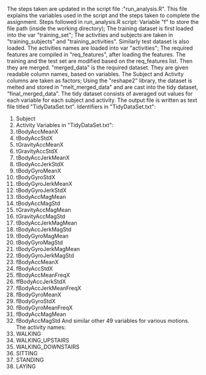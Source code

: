 The steps taken are updated in the script file :"run_analysis.R". 
This file explains the variables used in the script and the steps taken to complete the assignment. 
Steps followed in run_analysis.R script:
Variable "f" to store the file path (inside the working directory); 
The training dataset is first loaded into the var "training_set"; 
The activities and subjects are taken in "training_subjects" and "training_activities". 
Similarly test dataset is also loaded. The activities names are loaded into var "activities"; 
The required features are compiled in "req_features", after loading the features. 
The training and the test set are modified based on the req_features list. 
Then they are merged. "merged_data" is the required dataset. 
They are given readable column names, based on variables. 
The Subject and Activity columns are taken as factors; 
Using the "reshape2" library, the dataset is melted and stored in "melt_merged_data" and are cast into the tidy dataset, "final_merged_data". 
The tidy dataset consists of averaged out values for each variable for each subject and activity. 
The output file is written as text file titled "TidyDataSet.txt".
Identifiers in "TidyDataSet.txt":
1. Subject
2. Activity
Variables in "TidyDataSet.txt":
1. tBodyAccMeanX 
2. tBodyAccStdX 
3. tGravityAccMeanX 
4. tGravityAccStdX 
5. tBodyAccJerkMeanX 
6. tBodyAccJerkStdX 
7. tBodyGyroMeanX 
8. tBodyGyroStdX 
9. tBodyGyroJerkMeanX 
10. tBodyGyroJerkStdX 
11. tBodyAccMagMean 
12. tBodyAccMagStd 
13. tGravityAccMagMean 
14. tGravityAccMagStd 
15. tBodyAccJerkMagMean 
16. tBodyAccJerkMagStd 
17. tBodyGyroMagMean 
18. tBodyGyroMagStd 
19. tBodyGyroJerkMagMean 
20. tBodyGyroJerkMagStd 
21. fBodyAccMeanX 
22. fBodyAccStdX 
23. fBodyAccMeanFreqX 
24. ffBodyAccJerkStdX 
25. fBodyAccJerkMeanFreqX 
26. fBodyGyroMeanX 
27. fBodyGyroStdX 
28. fBodyGyroMeanFreqX 
29. fBodyAccMagMean 
30. fBodyAccMagStd 
And similar other 49 variables for various motions.
The activity names:
1. WALKING
2. WALKING_UPSTAIRS
3. WALKING_DOWNSTAIRS
4. SITTING
5. STANDING
6. LAYING
